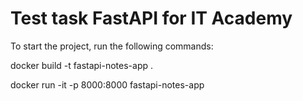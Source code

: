 # Test task FastAPI for IT Academy

To start the project, run the following commands:

docker build -t fastapi-notes-app .

docker run -it -p 8000:8000 fastapi-notes-app

